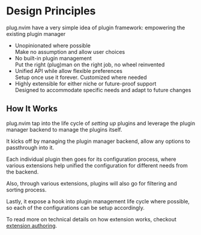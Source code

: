 # Design Principles

plug.nvim have a very simple idea of plugin framework: empowering the
existing plugin manager

- Unopinionated where possible  
Make no assumption and allow user choices
- No built-in plugin management  
Put the right (plug)man on the right job, no wheel reinvented
- Unified API while allow flexible preferences  
Setup once use it forever. Customized where needed
- Highly extensible for either niche or future-proof support  
Designed to accommodate specific needs and adapt to future changes

## How It Works

plug.nvim tap into the life cycle of _setting up_ plugins and leverage the
plugin manager backend to manage the plugins itself.

It kicks off by managing the plugin manager backend, allow any options to
passthrough into it.

Each individual plugin then goes for its configuration process, where various
extensions help unified the configuration for different needs from the
backend.

Also, through various extensions, plugins will also go for filtering and
sorting process.

Lastly, it expose a hook into plugin management life cycle where possible, so
each of the configurations can be setup accordingly.

To read more on technical details on how extension works, checkout
[extension authoring](/docs/extensions/api.md).
